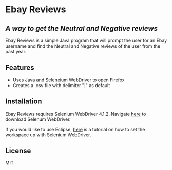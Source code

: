 # Ebay Reviews
## _A way to get the Neutral and Negative reviews_

Ebay Reviews is a simple Java program that will prompt the user for an Ebay username and find the Neutral and Negative reviews of the user from the past year.

## Features

- Uses Java and Seleneium WebDriver to open Firefox
- Creates a .csv file with delimiter "|" as default

## Installation

Ebay Reviews requires Selenium WebDriver 4.1.2.
Navigate [here](https://www.selenium.dev/downloads/) to download Selenum WebDriver.

If you would like to use Eclipse, [here](https://www.guru99.com/installing-selenium-webdriver.html) is a tutorial on how to set the workspace up with Selenium WebDriver.

## License

MIT
